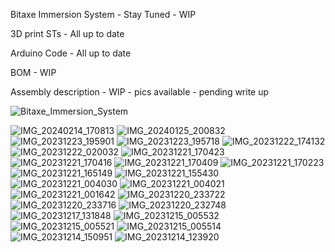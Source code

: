 Bitaxe Immersion System - Stay Tuned  - WIP 

3D print STs - All up to date

Arduino Code - All up to date

BOM - WIP

Assembly description - WIP - pics available - pending write up


![Bitaxe_Immersion_System](https://github.com/CryptoIceMLH/Bitaxe-Immersion/assets/161954574/6f2b0936-bc9e-41e7-afa6-bcd1b65faf8b)

![IMG_20240214_170813](https://github.com/CryptoIceMLH/Bitaxe-Immersion/assets/161954574/9bcde559-6182-420a-8e44-089f3a01cf58)
![IMG_20240125_200832](https://github.com/CryptoIceMLH/Bitaxe-Immersion/assets/161954574/57c5c046-13ad-4cd1-94c2-e93c4c5364a4)
![IMG_20231223_195901](https://github.com/CryptoIceMLH/Bitaxe-Immersion/assets/161954574/3ca8fa7e-da97-4481-a1a4-546e9cac5c30)
![IMG_20231223_195718](https://github.com/CryptoIceMLH/Bitaxe-Immersion/assets/161954574/aeffb65f-6c32-4b73-8195-baee6a6ed51f)
![IMG_20231222_174132](https://github.com/CryptoIceMLH/Bitaxe-Immersion/assets/161954574/28555139-5921-4537-80e8-6e1c37df3b5b)
![IMG_20231222_020032](https://github.com/CryptoIceMLH/Bitaxe-Immersion/assets/161954574/70b1ca72-c8fd-4403-9d2a-0b3d922dd710)
![IMG_20231221_170423](https://github.com/CryptoIceMLH/Bitaxe-Immersion/assets/161954574/ec7465a5-b0d3-471b-9747-9bdc16f8e8db)
![IMG_20231221_170416](https://github.com/CryptoIceMLH/Bitaxe-Immersion/assets/161954574/de203049-8189-4bcb-b072-916ba1a015f7)
![IMG_20231221_170409](https://github.com/CryptoIceMLH/Bitaxe-Immersion/assets/161954574/9d3b08f3-61bc-4d6c-b87a-db451a1e68aa)
![IMG_20231221_170223](https://github.com/CryptoIceMLH/Bitaxe-Immersion/assets/161954574/f27aebe9-c66f-4629-8535-a3cd771360a3)
![IMG_20231221_165149](https://github.com/CryptoIceMLH/Bitaxe-Immersion/assets/161954574/85915c15-6b10-45b2-9f56-2c6a015da715)
![IMG_20231221_155430](https://github.com/CryptoIceMLH/Bitaxe-Immersion/assets/161954574/648e635d-abc4-486a-9741-504025924cbd)
![IMG_20231221_004030](https://github.com/CryptoIceMLH/Bitaxe-Immersion/assets/161954574/cd8ac796-f074-41b8-a4cb-77d39571b8a6)
![IMG_20231221_004021](https://github.com/CryptoIceMLH/Bitaxe-Immersion/assets/161954574/917329d5-9b50-4cd4-9fd2-36143dc25b7a)
![IMG_20231221_001642](https://github.com/CryptoIceMLH/Bitaxe-Immersion/assets/161954574/76a58b51-f662-413c-b4b0-9810ab3fe713)
![IMG_20231220_233722](https://github.com/CryptoIceMLH/Bitaxe-Immersion/assets/161954574/a82bc65e-44e0-422f-8702-b843c7cbb7d2)
![IMG_20231220_233716](https://github.com/CryptoIceMLH/Bitaxe-Immersion/assets/161954574/6d3ff0ec-413b-416a-94cf-6aba9841f9d6)
![IMG_20231220_232748](https://github.com/CryptoIceMLH/Bitaxe-Immersion/assets/161954574/c3f22a72-092d-4904-bf15-bcf19c8d7a22)
![IMG_20231217_131848](https://github.com/CryptoIceMLH/Bitaxe-Immersion/assets/161954574/70e838d5-3a98-43bd-82dc-f5c067b6a29a)
![IMG_20231215_005532](https://github.com/CryptoIceMLH/Bitaxe-Immersion/assets/161954574/57a93252-3a92-423f-a347-8f738935a398)
![IMG_20231215_005521](https://github.com/CryptoIceMLH/Bitaxe-Immersion/assets/161954574/4f7818a4-ff23-4318-82f4-79fc1f2d0cc8)
![IMG_20231215_005514](https://github.com/CryptoIceMLH/Bitaxe-Immersion/assets/161954574/82478e79-79f2-4446-82e3-1d6f1125fabd)
![IMG_20231214_150951](https://github.com/CryptoIceMLH/Bitaxe-Immersion/assets/161954574/c2728995-d32c-49dc-b27b-37c4b1206b14)
![IMG_20231214_123920](https://github.com/CryptoIceMLH/Bitaxe-Immersion/assets/161954574/daea2628-918e-4563-8c99-66c2a9c6e4e6)
